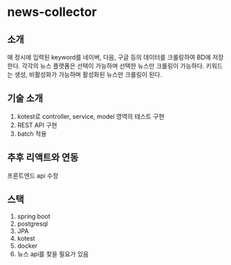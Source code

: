 # news-collector
## 소개
 매 정시에 입력된 keyword를 네이버, 다음, 구글 등의 데이터를 크롤링하여 BD에 저장한다.
 각각의 뉴스 플랫폼은 선택이 가능하며 선택한 뉴스만 크롤링이 가능하다.
 키워드는 생성, 비활성화가 가능하며 활성화된 뉴스만 크롤링이 된다.

## 기술 소개
1. kotest로 controller, service, model 영역의 테스트 구현
2. REST API 구현
3. batch 적용 

## 추후 리액트와 연동
프론트엔드
api 수정
## 스택
1. spring boot
2. postgresql
3. JPA
4. kotest
5. docker
6. 뉴스 api를 찾을 필요가 있음
